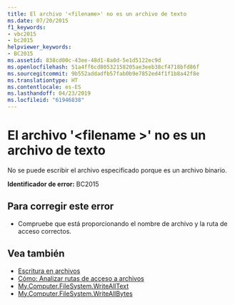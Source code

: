 ```yaml
---
title: El archivo '<filename>' no es un archivo de texto
ms.date: 07/20/2015
f1_keywords:
- vbc2015
- bc2015
helpviewer_keywords:
- BC2015
ms.assetid: 838cd00c-43ee-48d1-8a0d-5e1d5122ec9d
ms.openlocfilehash: 51a4ff6cd80532158205ae3eeb38cf4718bfd86f
ms.sourcegitcommit: 9b552addadfb57fab0b9e7852ed4f1f1b8a42f8e
ms.translationtype: HT
ms.contentlocale: es-ES
ms.lasthandoff: 04/23/2019
ms.locfileid: "61946838"
---
```

# <a name="the-file-filename-is-not-a-text-file"></a>El archivo '\<filename >' no es un archivo de texto
No se puede escribir el archivo especificado porque es un archivo binario.  
  
 **Identificador de error:** BC2015  
  
## <a name="to-correct-this-error"></a>Para corregir este error  
  
- Compruebe que está proporcionando el nombre de archivo y la ruta de acceso correctos.  
  
## <a name="see-also"></a>Vea también

- [Escritura en archivos](../../visual-basic/developing-apps/programming/drives-directories-files/writing-to-files.md)
- [Cómo: Analizar rutas de acceso a archivos](../../visual-basic/developing-apps/programming/drives-directories-files/how-to-parse-file-paths.md)
- [My.Computer.FileSystem.WriteAllText](xref:Microsoft.VisualBasic.FileIO.FileSystem.WriteAllText%2A)
- [My.Computer.FileSystem.WriteAllBytes](xref:Microsoft.VisualBasic.MyServices.FileSystemProxy.WriteAllBytes%2A)
